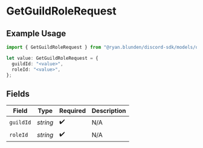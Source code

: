 # GetGuildRoleRequest

## Example Usage

```typescript
import { GetGuildRoleRequest } from "@ryan.blunden/discord-sdk/models/operations";

let value: GetGuildRoleRequest = {
  guildId: "<value>",
  roleId: "<value>",
};
```

## Fields

| Field              | Type               | Required           | Description        |
| ------------------ | ------------------ | ------------------ | ------------------ |
| `guildId`          | *string*           | :heavy_check_mark: | N/A                |
| `roleId`           | *string*           | :heavy_check_mark: | N/A                |